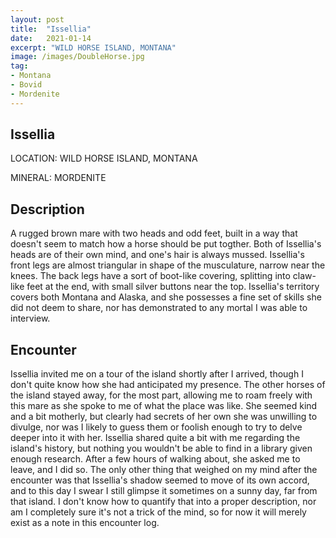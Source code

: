```yaml
---
layout: post
title:  "Issellia"
date:   2021-01-14
excerpt: "WILD HORSE ISLAND, MONTANA"
image: /images/DoubleHorse.jpg
tag:
- Montana
- Bovid
- Mordenite
---
```


## Issellia

LOCATION: WILD HORSE ISLAND, MONTANA

MINERAL: MORDENITE

## Description

A rugged brown mare with two heads and odd feet, built in a way that doesn't seem to match how a horse should be put togther. Both of Issellia's heads are of their own mind, and one's hair is always mussed. Issellia's front legs are almost triangular in shape of the musculature, narrow near the knees. The back legs have a sort of boot-like covering, splitting into claw-like feet at the end, with small silver buttons near the top. Issellia's territory covers both Montana and Alaska, and she possesses a fine set of skills she did not deem to share, nor has demonstrated to any mortal I was able to interview.

## Encounter

Issellia invited me on a tour of the island shortly after I arrived, though I don't quite know how she had anticipated my presence. The other horses of the island stayed away, for the most part, allowing me to roam freely with this mare as she spoke to me of what the place was like. She seemed kind and a bit motherly, but clearly had secrets of her own she was unwilling to divulge, nor was I likely to guess them or foolish enough to try to delve deeper into it with her. Issellia shared quite a bit with me regarding the island's history, but nothing you wouldn't be able to find in a library given enough research. After a few hours of walking about, she asked me to leave, and I did so. The only other thing that weighed on my mind after the encounter was that Issellia's shadow seemed to move of its own accord, and to this day I swear I still glimpse it sometimes on a sunny day, far from that island. I don't know how to quantify that into a proper description, nor am I completely sure it's not a trick of the mind, so for now it will merely exist as a note in this encounter log.
